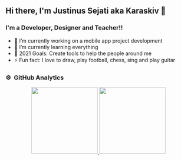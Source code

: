 ## Hi there, I'm Justinus Sejati aka Karaskiv 👋

### I'm a Developer, Designer and Teacher!!

- 🔭 I’m currently working on a mobile app project development
- 🌱 I’m currently learning everything
- 🥅 2021 Goals: Create tools to help the people around me
- ⚡ Fun fact: I love to draw, play football, chess, sing and play guitar

### ⚙️ &nbsp;GitHub Analytics
<p align="center">
<a href="https://github.com/Karaskiv">
  <img height="180em" src="https://github-readme-stats-eight-theta.vercel.app/api?username=Karaskiv&show_icons=true&theme=algolia&include_all_commits=true&count_private=false"/>
  <img height="180em" src="https://github-readme-stats-eight-theta.vercel.app/api/top-langs/?username=Karaskiv&layout=compact&langs_count=8&theme=algolia"/>
</a>
</p>



